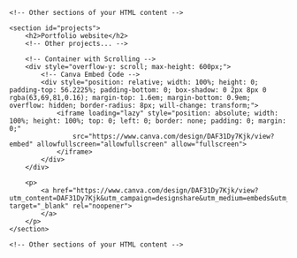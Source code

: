 <!DOCTYPE html>
<html lang="en">

<head>
    <meta charset="UTF-8">
    <meta name="viewport" content="width=device-width, initial-scale=1.0">
    <title>Your Portfolio</title>
    <!-- Add your styles or link to an external stylesheet here if needed -->
</head>

<body>

    <!-- Other sections of your HTML content -->

    <section id="projects">
        <h2>Portfolio website</h2>
        <!-- Other projects... -->

        <!-- Container with Scrolling -->
        <div style="overflow-y: scroll; max-height: 600px;">
            <!-- Canva Embed Code -->
            <div style="position: relative; width: 100%; height: 0; padding-top: 56.2225%; padding-bottom: 0; box-shadow: 0 2px 8px 0 rgba(63,69,81,0.16); margin-top: 1.6em; margin-bottom: 0.9em; overflow: hidden; border-radius: 8px; will-change: transform;">
                <iframe loading="lazy" style="position: absolute; width: 100%; height: 100%; top: 0; left: 0; border: none; padding: 0; margin: 0;"
                    src="https://www.canva.com/design/DAF31Dy7Kjk/view?embed" allowfullscreen="allowfullscreen" allow="fullscreen">
                </iframe>
            </div>
        </div>

        <p>
            <a href="https://www.canva.com/design/DAF31Dy7Kjk/view?utm_content=DAF31Dy7Kjk&utm_campaign=designshare&utm_medium=embeds&utm_source=link" target="_blank" rel="noopener">
            </a>
        </p>
    </section>

    <!-- Other sections of your HTML content -->

</body>

</html>
